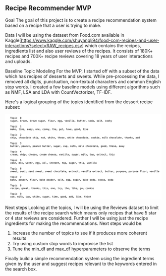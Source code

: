 ## Recipe Recommender MVP

Goal
The goal of this project is to create a recipe recommendation system based on a recipe that a user is trying to make.

Data
I will be using the dataset from Food.com available in Kaggle[https://www.kaggle.com/shuyangli94/food-com-recipes-and-user-interactions?select=RAW_recipes.csv] which contains the recipes, ingredients list and also user reviews of the recipes. It consists of 180K+ recipes and 700K+ recipe reviews covering 18 years of user interactions and uploads.

Baseline Topic Modeling
For the MVP, I started off with a subset of the data which has recipes of desserts and sweets. While pre-processing the data, I removed all digits, punctuation, non-textual characters and common English stop words. I created a few baseline models using different algorithms such as NMF, LSA and LDA with CountVectorizer, TF-IDF. 

Here's a logical grouping of the topics identified from the dessert recipe subset:

![Topic modeling](images/Topics_for_Dessert_recipes.png)


Next steps
Looking at the topics, I will be using the Reviews dataset to limit the results of the recipe search which means only recipes that have 5 star or 4 star reviews are considered. Further I will be using just the recipe ingredients for making the recommendations. Next steps would be:
1) Increase the number of topics to see if it produces more coherent results 
2) Try using custom stop words to improvise the list 
3) Tune the min_df and max_df hyperparameters to observe the terms

Finally build a simple recommendation system using the ingredient terms given by the user and suggest recipes relevant to the keywords entered in the search box.

